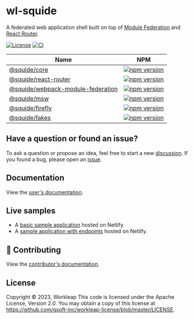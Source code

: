 # wl-squide

A federated web application shell built on top of [Module Federation](https://webpack.js.org/concepts/module-federation/) and [React Router](https://reactrouter.com/en/main).

[![License](https://img.shields.io/badge/License-Apache_2.0-blue.svg)](./LICENSE)
[![CI](https://github.com/gsoft-inc/wl-squide/actions/workflows/ci.yml/badge.svg)](https://github.com/gsoft-inc/wl-squide/actions/workflows/ci.yml)

| Name | NPM |
| --- | --- |
| [@squide/core](packages/core/README.md) | [![npm version](https://img.shields.io/npm/v/@squide/core)](https://www.npmjs.com/package/@squide/core) |
| [@squide/react-router](packages/react-router/README.md) | [![npm version](https://img.shields.io/npm/v/@squide/react-router)](https://www.npmjs.com/package/@squide/react-router) |
| [@squide/webpack-module-federation](packages/webpack-module-federation/README.md) | [![npm version](https://img.shields.io/npm/v/@squide/webpack-module-federation)](https://www.npmjs.com/package/@squide/webpack-module-federation) |
| [@squide/msw](packages/msw/README.md) | [![npm version](https://img.shields.io/npm/v/@squide/msw)](https://www.npmjs.com/package/@squide/msw) |
| [@squide/firefly](packages/firefly/README.md) | [![npm version](https://img.shields.io/npm/v/@squide/firefly)](https://www.npmjs.com/package/@squide/firefly) |
| [@squide/fakes](packages/fakes/README.md) | [![npm version](https://img.shields.io/npm/v/@squide/fakes)](https://www.npmjs.com/package/@squide/fakes) |

## Have a question or found an issue?

To ask a question or propose an idea, feel free to start a new [discussion](https://github.com/gsoft-inc/wl-squide/discussions). If you found a bug, please open an [issue](https://github.com/gsoft-inc/wl-squide/issues).

## Documentation

View the [user's documentation](https://gsoft-inc.github.io/wl-squide/).

## Live samples

- A [basic sample application](https://squide-basic-host.netlify.app) hosted on Netlify.
- A [sample application with endpoints](https://squide-endpoints-host.netlify.app) hosted on Netlify.

## 🤝 Contributing

View the [contributor's documentation](./CONTRIBUTING.md).

## License

Copyright © 2023, Workleap This code is licensed under the Apache License, Version 2.0. You may obtain a copy of this license at https://github.com/gsoft-inc/workleap-license/blob/master/LICENSE.


